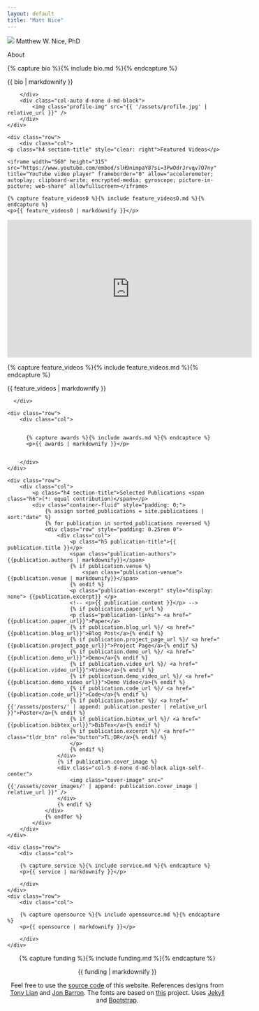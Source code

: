 ```yaml
---
layout: default
title: "Matt Nice"
---
```


<main role="main" class="container-sm" style="max-width: 1080px">
    <div class="row">
        <div class="col">
            <p class="h1 mt-5 page-title">
                <img class="profile-img-small d-md-none" src="{{ '/assets/profile.jpg' | relative_url }}" />
                <span style="clear: right">Matthew W. Nice, PhD</span>
            </p>
            <p class="h4 section-title" style="clear: right">About</p>
            {% capture bio %}{% include bio.md %}{% endcapture %}
            <p>{{ bio | markdownify }}</p>

        </div>
        <div class="col-auto d-none d-md-block">
            <img class="profile-img" src="{{ '/assets/profile.jpg' | relative_url }}" />
        </div>
    </div>

    <div class="row">
        <div class="col">
    <p class="h4 section-title" style="clear: right">Featured Videos</p>

    <iframe width="560" height="315" src="https://www.youtube.com/embed/slH9nimpaY8?si=3PwOdrJrvqv7O7ny" title="YouTube video player" frameborder="0" allow="accelerometer; autoplay; clipboard-write; encrypted-media; gyroscope; picture-in-picture; web-share" allowfullscreen></iframe>

    {% capture feature_videos0 %}{% include feature_videos0.md %}{% endcapture %}
    <p>{{ feature_videos0 | markdownify }}</p>

  <iframe width="560" height="315" src="https://www.youtube.com/embed/gFwJfEvnogI?si=T1jwTFf3AnHoIrxM" title="YouTube video player" frameborder="0" allow="accelerometer; autoplay; clipboard-write; encrypted-media; gyroscope; picture-in-picture; web-share" allowfullscreen></iframe>

  {% capture feature_videos %}{% include feature_videos.md %}{% endcapture %}
  <p>{{ feature_videos | markdownify }}</p>

      </div>
  </div>

    <div class="row">
        <div class="col">


          {% capture awards %}{% include awards.md %}{% endcapture %}
          <p>{{ awards | markdownify }}</p>


        </div>
    </div>

    <div class="row">
        <div class="col">
            <p class="h4 section-title">Selected Publications <span class="h6">(*: equal contribution)</span></p>
            <div class="container-fluid" style="padding: 0;">
                {% assign sorted_publications = site.publications | sort:"date" %}
                {% for publication in sorted_publications reversed %}
                <div class="row" style="padding: 0.25rem 0">
                    <div class="col">
                        <p class="h5 publication-title">{{ publication.title }}</p>
                        <span class="publication-authors">{{publication.authors | markdownify}}</span>
                        {% if publication.venue %}
                            <span class="publication-venue">{{publication.venue | markdownify}}</span>
                        {% endif %}
                        <p class="publication-excerpt" style="display: none"> {{publication.excerpt}} </p>
                        <!-- <p>{{ publication.content }}</p> -->
                        {% if publication.paper_url %}
                        <p class="publication-links"> <a href="{{publication.paper_url}}">Paper</a>
                        {% if publication.blog_url %}/ <a href="{{publication.blog_url}}">Blog Post</a>{% endif %}
                        {% if publication.project_page_url %}/ <a href="{{publication.project_page_url}}">Project Page</a>{% endif %}
                        {% if publication.demo_url %}/ <a href="{{publication.demo_url}}">Demo</a>{% endif %}
                        {% if publication.video_url %}/ <a href="{{publication.video_url}}">Video</a>{% endif %}
                        {% if publication.demo_video_url %}/ <a href="{{publication.demo_video_url}}">Demo Video</a>{% endif %}
                        {% if publication.code_url %}/ <a href="{{publication.code_url}}">Code</a>{% endif %}
                        {% if publication.poster %}/ <a href="{{'/assets/posters/' | append: publication.poster | relative_url }}">Poster</a>{% endif %}
                        {% if publication.bibtex_url %}/ <a href="{{publication.bibtex_url}}">BibTex</a>{% endif %}
                        {% if publication.excerpt %}/ <a href="" class="tldr_btn" role="button">TL;DR</a>{% endif %}
                        </p>
                        {% endif %}
                    </div>
                    {% if publication.cover_image %}
                    <div class="col-5 d-none d-md-block align-self-center">
                        <img class="cover-image" src="{{'/assets/cover_images/' | append: publication.cover_image | relative_url }}" />
                    </div>
                    {% endif %}
                </div>
                {% endfor %}
            </div>
        </div>
    </div>

    <div class="row">
        <div class="col">

        {% capture service %}{% include service.md %}{% endcapture %}
        <p>{{ service | markdownify }}</p>

        </div>
    </div>
    <div class="row">
        <div class="col">

        {% capture opensource %}{% include opensource.md %}{% endcapture %}
        <p>{{ opensource | markdownify }}</p>

        </div>
    </div>
</main>

<footer class="footer">
    <div class="container-sm">
        <div class="row">
            <div class="col" style="text-align: center">
            <span class="text-muted">
            {% capture funding %}{% include funding.md %}{% endcapture %}
            <p>{{ funding | markdownify }}</p>
            </span>
                <span class="text-muted">
                    Feel free to use the <a href="https://github.com/MatthewNice/MatthewNice.github.io">source code</a> of this website. References designs from <a href="https://github.com/TonyLianLong/websitev2">Tony Lian</a> and <a href="https://github.com/jonbarron/website">Jon Barron</a>. The fonts are based on <a href="https://checkmyworking.com/cm-web-fonts/">this</a> project. Uses <a href="https://github.com/jekyll/jekyll">Jekyll</a> and <a href="https://getbootstrap.com/">Bootstrap</a>.
                </span>
            </div>
        </div>
    </div>
</footer>
